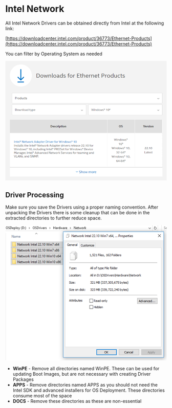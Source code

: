 # Intel Network

All Intel Network Drivers can be obtained directly from Intel at the following link:

[https://downloadcenter.intel.com/product/36773/Ethernet-Products](https://downloadcenter.intel.com/product/36773/Ethernet-Products)

You can filter by Operating System as needed

![](../../../.gitbook/assets/1-6-2018-1-21-53-am.png)

## Driver Processing

Make sure you save the Drivers using a proper naming convention. After unpacking the Drivers there is some cleanup that can be done in the extracted directories to further reduce space.

![](../../../.gitbook/assets/1-6-2018-1-25-02-am.png)

* **WinPE** - Remove all directories named WinPE.  These can be used for updating Boot Images, but are not necessary with creating Driver Packages
* **APPS** - Remove directories named APPS as you should not need the Intel SDK and advanced installers for OS Deployment.  These directories consume most of the space
* **DOCS** - Remove these directories as these are non-essential

